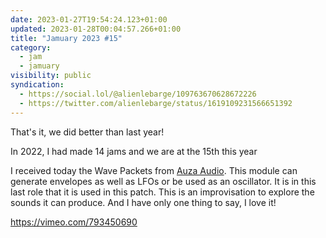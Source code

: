```yaml
---
date: 2023-01-27T19:54:24.123+01:00
updated: 2023-01-28T00:04:57.266+01:00
title: "Jamuary 2023 #15"
category:
  - jam
  - jamuary
visibility: public
syndication:
  - https://social.lol/@alienlebarge/109763670628672226
  - https://twitter.com/alienlebarge/status/1619109231566651392
---
```

That's it, we did better than last year!

In 2022, I had made 14 jams and we are at the 15th this year

I received today the Wave Packets from [Auza Audio](https://www.auzaaudio.com). This module can generate envelopes as well as LFOs or be used as an oscillator. It is in this last role that it is used in this patch. This is an improvisation to explore the sounds it can produce. And I have only one thing to say, I love it!

https://vimeo.com/793450690
